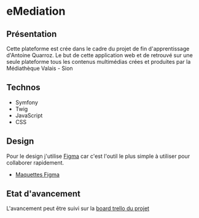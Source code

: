 # eMediation
## Présentation
Cette plateforme est crée dans le cadre du projet de fin d'apprentissage d'Antoine Quarroz.
Le but de cette application web et de retrouvé sur une seule plateforme tous les contenus multimédias crées et produites par la Médiathèque Valais - Sion

## Technos
* Symfony
* Twig
* JavaScript
* CSS

## Design

Pour le design j'utilise [Figma](https://www.figma.com) car c'est l'outil le plus simple à utiliser pour collaborer rapidement.

- [Maquettes Figma](https://www.figma.com/file/1yUqOtIAIKdbkk3TVYuYIq/TPIeMediation)

## Etat d'avancement

L'avancement peut être suivi sur la [board trello du projet](https://trello.com/b/UiGTr9RY)
